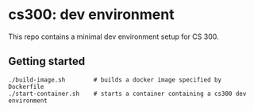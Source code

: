 # cs300: dev environment

This repo contains a minimal dev environment setup for CS 300.

## Getting started

```
./build-image.sh 		# builds a docker image specified by Dockerfile
./start-container.sh	# starts a container containing a cs300 dev environment
```
